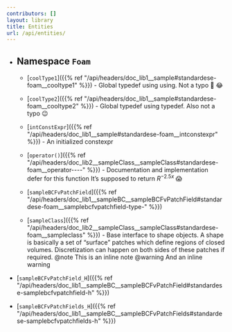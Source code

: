 ```yaml
---
contributors: []
layout: library
title: Entities
url: /api/entities/
---
```




  - ## Namespace `Foam`
    
      - [`coolType1`]({{% ref "/api/headers/doc_lib1__sample#standardese-foam__cooltype1" %}}) - Global typedef using using. Not a typo :wave: :joy:
    
      - [`coolType2`]({{% ref "/api/headers/doc_lib1__sample#standardese-foam__cooltype2" %}}) - Global typedef using typedef. Also not a typo :wink:
    
      - [`intConstExpr`]({{% ref "/api/headers/doc_lib1__sample#standardese-foam__intconstexpr" %}}) - An initialized constexpr
    
      - [`operator()`]({{% ref "/api/headers/doc_lib2__sampleClass__sampleClass#standardese-foam__operator----" %}}) - Documentation and implementation defer for this function It’s supposed to return $R^{-2.5x}$ :scream:
    
      - [`sampleBCFvPatchField`]({{% ref "/api/headers/doc_lib1__sampleBC__sampleBCFvPatchField#standardese-foam__samplebcfvpatchfield-type-" %}})
    
      - [`sampleClass`]({{% ref "/api/headers/doc_lib2__sampleClass__sampleClass#standardese-foam__sampleclass" %}}) - Base interface to shape objects. A shape is basically a set of “surface” patches which define regions of closed volumes. Discretization can happen on both sides of these patches if required. @note This is an inline note @warning And an inline warning

  - [`sampleBCFvPatchField_H`]({{% ref "/api/headers/doc_lib1__sampleBC__sampleBCFvPatchField#standardese-samplebcfvpatchfield-h" %}})

  - [`sampleBCFvPatchFields_H`]({{% ref "/api/headers/doc_lib1__sampleBC__sampleBCFvPatchFields#standardese-samplebcfvpatchfields-h" %}})